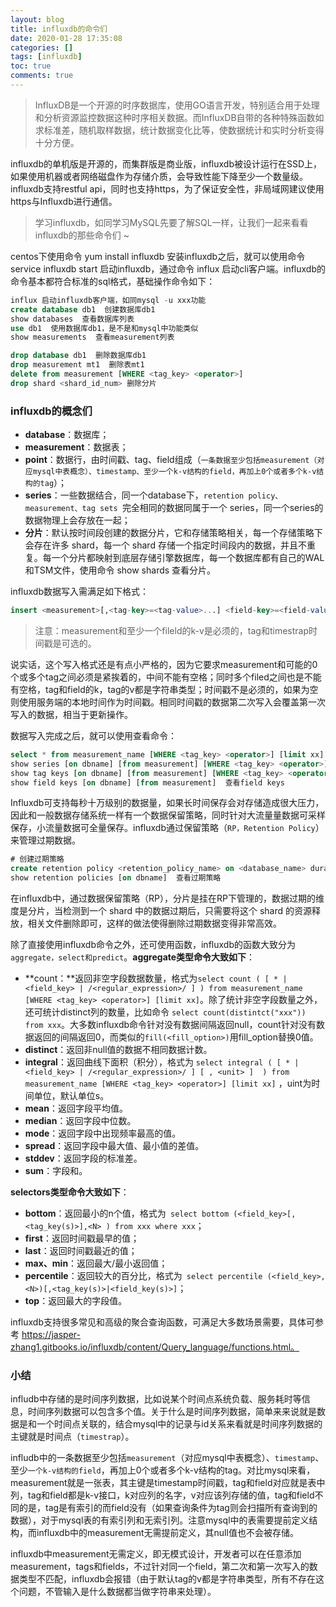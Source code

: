 ```yaml
---
layout: blog
title: influxdb的命令们
date: 2020-01-28 17:35:08
categories: []
tags: [influxdb]
toc: true
comments: true
---
```


> InfluxDB是一个开源的时序数据库，使用GO语言开发，特别适合用于处理和分析资源监控数据这种时序相关数据。而InfluxDB自带的各种特殊函数如求标准差，随机取样数据，统计数据变化比等，使数据统计和实时分析变得十分方便。

influxdb的单机版是开源的，而集群版是商业版，influxdb被设计运行在SSD上，如果使用机器或者网络磁盘作为存储介质，会导致性能下降至少一个数量级。influxdb支持restful api，同时也支持https，为了保证安全性，非局域网建议使用https与Influxdb进行通信。

> 学习influxdb，如同学习MySQL先要了解SQL一样，让我们一起来看看influxdb的那些命令们 ~

centos下使用命令 yum install influxdb 安装influxdb之后，就可以使用命令 service influxdb start 启动influxdb，通过命令 influx 启动cli客户端。influxdb的命令基本都符合标准的sql格式，基础操作命令如下：

```sql
influx 启动influxdb客户端，如同mysql -u xxx功能
create database db1  创建数据库db1
show databases  查看数据库列表
use db1  使用数据库db1，是不是和mysql中功能类似
show measurements  查看measurement列表

drop database db1  删除数据库db1
drop measurement mt1  删除表mt1
delete from measurement [WHERE <tag_key> <operator>]
drop shard <shard_id_num> 删除分片
```

### influxdb的概念们

- **database**：数据库；
- **measurement**：数据表；
- **point**：数据行，由时间戳、tag、field组成（`一条数据至少包括measurement（对应mysql中表概念）、timestamp、至少一个k-v结构的field，再加上0个或者多个k-v结构的tag`）；
- **series**：一些数据结合，同一个database下，`retention policy、measurement、tag sets `完全相同的数据同属于一个 series，同一个series的数据物理上会存放在一起；
- **分片**：默认按时间段创建的数据分片，它和存储策略相关，每一个存储策略下会存在许多 shard，每一个 shard 存储一个指定时间段内的数据，并且不重复。每一个分片都映射到底层存储引擎数据库，每一个数据库都有自己的WAL和TSM文件，使用命令 show shards 查看分片。

influxdb数据写入需满足如下格式：

```sql
insert <measurement>[,<tag-key>=<tag-value>...] <field-key>=<field-value>[,<field2-key>=<field2-value>...] [unix-nano-timestamp] 
```

> 注意：measurement和至少一个fileld的k-v是必须的，tag和timestrap时间戳是可选的。

说实话，这个写入格式还是有点小严格的，因为它要求measurement和可能的0个或多个tag之间必须是紧挨着的，中间不能有空格；同时多个filed之间也是不能有空格，tag和field的k，tag的v都是字符串类型；时间戳不是必须的，如果为空则使用服务端的本地时间作为时间戳。相同时间戳的数据第二次写入会覆盖第一次写入的数据，相当于更新操作。

数据写入完成之后，就可以使用查看命令：

```sql
select * from measurement_name [WHERE <tag_key> <operator>] [limit xx]  查看数据
show series [on dbname] [from measurement] [WHERE <tag_key> <operator>] [limit xx]  查看series信息
show tag keys [on dbname] [from measurement] [WHERE <tag_key> <operator>] [limit xx]  查看tag keys信息
show field keys [on dbname] [from measurement]  查看field keys
```

Influxdb可支持每秒十万级别的数据量，如果长时间保存会对存储造成很大压力，因此和一般数据存储系统一样有一个数据保留策略，同时针对大流量量数据可采样保存，小流量数据可全量保存。influxdb通过保留策略（`RP，Retention Policy`）来管理过期数据。

```sql
# 创建过期策略
create retention policy <retention_policy_name> on <database_name> duration <duration> replicationN <n> [SHARD DURATION <duration>] [DEFAULT]
show retention policies [on dbname]  查看过期策略
```

在influxdb中，通过数据保留策略（RP），分片是挂在RP下管理的，数据过期的维度是分片，当检测到一个 shard 中的数据过期后，只需要将这个 shard 的资源释放，相关文件删除即可，这样的做法使得删除过期数据变得非常高效。

除了直接使用influxdb命令之外，还可使用函数，influxdb的函数大致分为`aggregate，select和predict`。**aggregate类型命令大致如下**：

- **count：**返回非空字段数据数量，格式为` select count ( [ * | <field_key> | /<regular_expression>/ ] ) from measurement_name [WHERE <tag_key> <operator>] [limit xx] `。除了统计非空字段数量之外，还可统计distinct列的数量，比如命令 `select count(distintct("xxx")) from xxx`。大多数influxdb命令针对没有数据间隔返回null，count针对没有数据返回的间隔返回0，而类似的`fill(<fill_option>)`用fill_option替换0值。
- **distinct**：返回非null值的数据不相同数据计数。
- **integral**：返回曲线下面积（积分），格式为 `select integral ( [ * | <field_key> | /<regular_expression>/ ] [ , <unit> ]  ) from measurement_name [WHERE <tag_key> <operator>] [limit xx]` ，uint为时间单位，默认单位s。
- **mean**：返回字段平均值。
- **median**：返回字段中位数。
- **mode**：返回字段中出现频率最高的值。
- **spread**：返回字段中最大值、最小值的差值。
- **stddev**：返回字段的标准差。
- **sum**：字段和。

**selectors类型命令大致如下**：

- **bottom**：返回最小的n个值，格式为` select bottom (<field_key>[,<tag_key(s)>],<N> ) from xxx where xxx`；
- **first**：返回时间戳最早的值；
- **last**：返回时间戳最近的值；
- **max、min**：返回最大/最小返回值；
- **percentile**：返回较大的百分比，格式为` select percentile (<field_key>, <N>)[,<tag_key(s)>|<field_key(s)>]`；
- **top**：返回最大的字段值。

influxdb支持很多常见和高级的聚合查询函数，可满足大多数场景需要，具体可参考 https://jasper-zhang1.gitbooks.io/influxdb/content/Query_language/functions.html。

### 小结

infludb中存储的是时间序列数据，比如说某个时间点系统负载、服务耗时等信息，时间序列数据可以包含多个值。关于什么是时间序列数据，简单来来说就是数据是和一个时间点关联的，结合mysql中的记录与id关系来看就是时间序列数据的主键就是时间点（`timestrap`）。

infludb中的一条数据至少包括`measurement`（对应mysql中表概念）、`timestamp`、至少`一个k-v结构的field`，再加上0个或者多个k-v结构的tag。对比mysql来看，measurement就是一张表，其主键是timestamp时间戳，tag和field对应就是表中列，tag和field都是k-v接口，k对应列的名字，v对应该列存储的值，tag和field不同的是，tag是有索引的而field没有（如果查询条件为tag则会扫描所有查询到的数据），对于mysql表的有索引列和无索引列。注意mysql中的表需要提前定义结构，而influxdb中的measurement无需提前定义，其null值也不会被存储。

influxdb中measurement无需定义，即无模式设计，开发者可以在任意添加measurement，tags和fields，不过针对同一个field，第二次和第一次写入的数据类型不匹配，influxdb会报错（由于默认tag的v都是字符串类型，所有不存在这个问题，不管输入是什么数据都当做字符串来处理）。